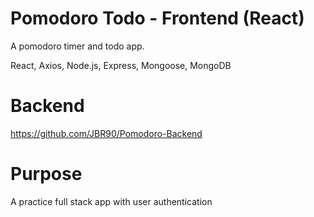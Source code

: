 # Pomodoro Todo - Frontend (React)

A pomodoro timer and todo app. 

React, Axios, Node.js, Express, Mongoose, MongoDB

# Backend

https://github.com/JBR90/Pomodoro-Backend

# Purpose

A practice full stack app with user authentication


